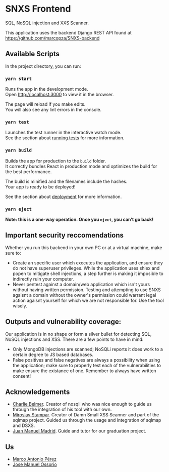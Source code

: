 # SNXS Frontend

SQL, NoSQL injection and XXS Scanner.

This application uses the backend Django REST API found at https://github.com/marcopza/SNXS-backend

## Available Scripts

In the project directory, you can run:

### `yarn start`

Runs the app in the development mode.\
Open [http://localhost:3000](http://localhost:3000) to view it in the browser.

The page will reload if you make edits.\
You will also see any lint errors in the console.

### `yarn test`

Launches the test runner in the interactive watch mode.\
See the section about [running tests](https://facebook.github.io/create-react-app/docs/running-tests) for more information.

### `yarn build`

Builds the app for production to the `build` folder.\
It correctly bundles React in production mode and optimizes the build for the best performance.

The build is minified and the filenames include the hashes.\
Your app is ready to be deployed!

See the section about [deployment](https://facebook.github.io/create-react-app/docs/deployment) for more information.

### `yarn eject`

**Note: this is a one-way operation. Once you `eject`, you can’t go back!**

## Important security reccomendations
Whether you run this backend in your own PC or at a virtual machine, make sure to:
- Create an specific user which executes the application, and ensure they do not have superuser privileges. While the application uses shlex and popen to mitigate shell injections, a step further is making it imposible to indirectly ruin your computer.
- Never pentest against a domain/web application which isn't yours without having written permission. Testing and attempting to use SNXS agaisnt a domain without the owner's permission could warrant legal action agaisnt yourself for which we are not responsible for. Use the tool wisely.

## Outputs and vulnerability coverage:
Our application is in no shape or form a silver bullet for detecting SQL, NoSQL injections and XSS. There are a few points to have in mind:
- Only MongoDB injections are scanned; NoSQLi reports it does work to a certain degree to JS based databases.
- False positives and false negatives are always a possibility when using the application; make sure to properly test each of the vulnerabilities to make ensure the existance of one. Remember to always have written consent!

## Acknowledgements
- [Charlie Belmer](https://github.com/Charlie-belmer). Creator of nosqli who was nice enough to guide us through the integration of his tool with our own.
- [Miroslav Stampar](https://github.com/stamparm). Creator of Damn Small XSS Scanner and part of the sqlmap project. Guided us through the usage and integration of sqlmap and DSXS.
- [Juan Manuel Madrid](https://www.linkedin.com/in/juanmanuelmadrid/?originalSubdomain=co). Guide and tutor for our graduation project.

## Us
- [Marco Antonio Pérez](https://www.linkedin.com/in/marcopza/)
- [Jose Manuel Ossorio](https://www.linkedin.com/in/jose-ossorio-945848155/)

